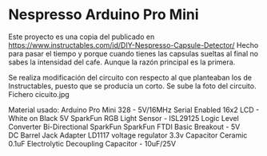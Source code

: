 # Nespresso Arduino Pro Mini
Este proyecto es una copia del publicado en https://www.instructables.com/id/DIY-Nespresso-Capsule-Detector/
Hecho para pasar el tiempo y porque cuando tienes las capsulas sueltas al final no sabes la intensidad del cafe. Aunque la razón principal es la primera.

Se realiza modificación del circuito con respecto al que planteaban los de Instructables, puesto que se producía un corto.
Se sube la foto del circuito. Fichero cicuito.jpg

Material usado:
      Arduino Pro Mini 328 - 5V/16MHz
      Serial Enabled 16x2 LCD - White on Black 5V
      SparkFun RGB Light Sensor - ISL29125
      Logic Level Converter Bi-Directional SparkFun
      SparkFun FTDI Basic Breakout - 5V      
      DC Barrel Jack Adapter
      LD1117 voltage regulator 3.3v
      Capacitor Ceramic 0.1uF
      Electrolytic Decoupling Capacitor - 10uF/25V


